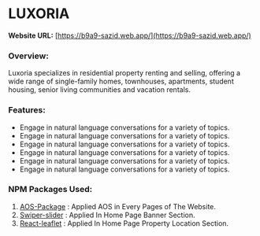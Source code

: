 # **LUXORIA**

**Website URL:** [https://b9a9-sazid.web.app/](https://b9a9-sazid.web.app/)

### Overview:
Luxoria specializes in residential property renting and selling, offering a wide range of single-family homes, townhouses, apartments, student housing, senior living communities and vacation rentals.

### Features:

- Engage in natural language conversations  for a variety of topics.
- Engage in natural language conversations  for a variety of topics.
- Engage in natural language conversations  for a variety of topics.
- Engage in natural language conversations  for a variety of topics.
- Engage in natural language conversations  for a variety of topics.
- Engage in natural language conversations  for a variety of topics.

### NPM Packages Used:

1. [AOS-Package](https://michalsnik.github.io/aos/) : Applied AOS in Every Pages of The Website.
2. [Swiper-slider](https://swiperjs.com/) : Applied In Home Page Banner Section.
3. [React-leaflet](https://react-leaflet.js.org/) : Applied In Home Page Property Location Section.



